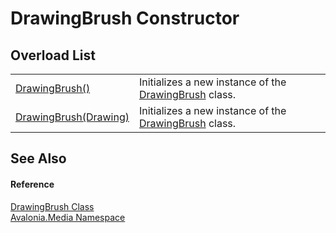 # DrawingBrush Constructor


## Overload List
<table>
<tr>
<td><a href="M_Avalonia_Media_DrawingBrush__ctor">DrawingBrush()</a></td>
<td>Initializes a new instance of the <a href="T_Avalonia_Media_DrawingBrush">DrawingBrush</a> class.</td>
</tr>
<tr>
<td><a href="M_Avalonia_Media_DrawingBrush__ctor_1">DrawingBrush(Drawing)</a></td>
<td>Initializes a new instance of the <a href="T_Avalonia_Media_DrawingBrush">DrawingBrush</a> class.</td>
</tr>
</table>

## See Also


#### Reference
<a href="T_Avalonia_Media_DrawingBrush">DrawingBrush Class</a>  
<a href="N_Avalonia_Media">Avalonia.Media Namespace</a>  
